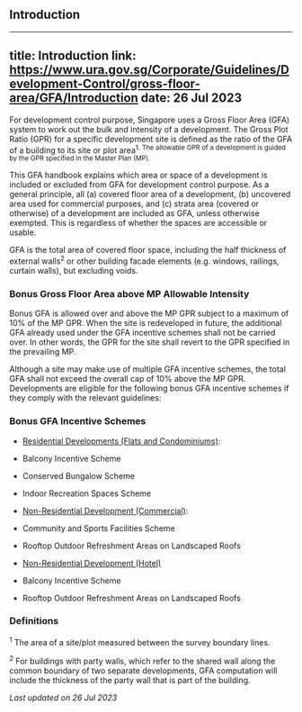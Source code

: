 
## Introduction
---
title: Introduction
link: https://www.ura.gov.sg/Corporate/Guidelines/Development-Control/gross-floor-area/GFA/Introduction
date: 26 Jul 2023
---

For development control purpose, Singapore uses a Gross Floor Area (GFA) system to work out the bulk and intensity of a development. The Gross Plot Ratio (GPR) for a specific development site is defined as the ratio of the GFA of a building to its site or plot area<sup>1</span>. The allowable GPR of a development is guided by the GPR specified in the Master Plan (MP).

This GFA handbook explains which area or space of a development is included or excluded from GFA for development control purpose. As a general principle, all (a) covered floor area of a development, (b) uncovered area used for commercial purposes, and (c) strata area (covered or otherwise) of a development are included as GFA, unless otherwise exempted. This is regardless of whether the spaces are accessible or usable.

GFA is the total area of covered floor space, including the half thickness of external walls<sup>2</sup> or other building facade elements (e.g. windows, railings, curtain walls), but excluding voids.

### Bonus Gross Floor Area above MP Allowable Intensity

Bonus GFA is allowed over and above the MP GPR subject to a maximum of 10% of the MP GPR. When the site is redeveloped in future, the additional GFA already used under the GFA incentive schemes shall not be carried over. In other words, the GPR for the site shall revert to the GPR specified in the prevailing MP.

Although a site may make use of multiple GFA incentive schemes, the total GFA shall not exceed the overall cap of 10% above the MP GPR. Developments are eligible for the following bonus GFA incentive schemes if they comply with the relevant guidelines:

### Bonus GFA Incentive Schemes

- [Residential Developments (Flats and Condominiums)](https://www.ura.gov.sg/Corporate/Guidelines/Development-Control/Residential/Flats-Condominiums/Bonus-GFA):
- Balcony Incentive Scheme
- Conserved Bungalow Scheme
- Indoor Recreation Spaces Scheme

- [Non-Residential Development (Commercial)](https://www.ura.gov.sg/Corporate/Guidelines/Development-Control/Non-Residential/Commercial/GFA-Incentive-Schemes):
- Community and Sports Facilities Scheme
- Rooftop Outdoor Refreshment Areas on Landscaped Roofs

- [Non-Residential Development (Hotel)](https://www.ura.gov.sg/Corporate/Guidelines/Development-Control/Non-Residential/Hotel/GFA-Incentive-Schemes)
- Balcony Incentive Scheme
- Rooftop Outdoor Refreshment Areas on Landscaped Roofs

### Definitions

<sup>1</sup> The area of a site/plot measured between the survey boundary lines.

<sup>2</sup> For buildings with party walls, which refer to the shared wall along the common boundary of two separate developments, GFA computation will include the thickness of the party wall that is part of the building.

_Last updated on 26 Jul 2023_
